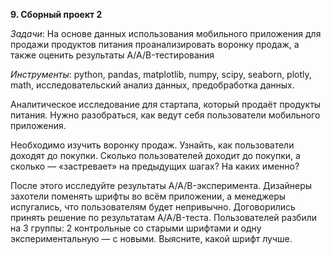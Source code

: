 **9. Сборный проект 2**

*Задачи*: На основе данных использования мобильного приложения для продажи продуктов питания проанализировать воронку продаж, а также оценить результаты A/A/B-тестирования

*Инструменты*: python, pandas, matplotlib, numpy, scipy, seaborn, plotly, math, исследовательский анализ данных, предобработка данных.

Аналитическое исследование для стартапа, который продаёт продукты питания. Нужно разобраться, как ведут себя пользователи мобильного приложения.

Необходимо изучить воронку продаж. Узнайть, как пользователи доходят до покупки. Сколько пользователей доходит до покупки, а сколько — «застревает» на предыдущих шагах? На каких именно?

После этого исследуйте результаты A/A/B-эксперимента. Дизайнеры захотели поменять шрифты во всём приложении, а менеджеры испугались, что пользователям будет непривычно. Договорились принять решение по результатам A/A/B-теста. Пользователей разбили на 3 группы: 2 контрольные со старыми шрифтами и одну экспериментальную — с новыми. Выясните, какой шрифт лучше.
